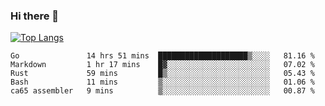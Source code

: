 ### Hi there 👋

<!--
**3Xpl0it3r/3Xpl0it3r** is a ✨ _special_ ✨ repository because its `README.md` (this file) appears on your GitHub profile.

Here are some ideas to get you started:

- 🔭 I’m currently working on ...
- 🌱 I’m currently learning ...
- 👯 I’m looking to collaborate on ...
- 🤔 I’m looking for help with ...
- 💬 Ask me about ...
- 📫 How to reach me: ...
- 😄 Pronouns: ...
- ⚡ Fun fact: ...
-->


[![Top Langs](https://github-readme-stats.vercel.app/api/top-langs/?username=3Xpl0it3r&layout=compact)](https://github.com/3Xpl0it3r/3Xpl0it3r)

<!--START_SECTION:waka-->
```text
Go               14 hrs 51 mins  ████████████████████▒░░░░   81.16 % 
Markdown         1 hr 17 mins    █▓░░░░░░░░░░░░░░░░░░░░░░░   07.02 % 
Rust             59 mins         █▒░░░░░░░░░░░░░░░░░░░░░░░   05.43 % 
Bash             11 mins         ▒░░░░░░░░░░░░░░░░░░░░░░░░   01.06 % 
ca65 assembler   9 mins          ▒░░░░░░░░░░░░░░░░░░░░░░░░   00.87 % 
```
<!--END_SECTION:waka-->
